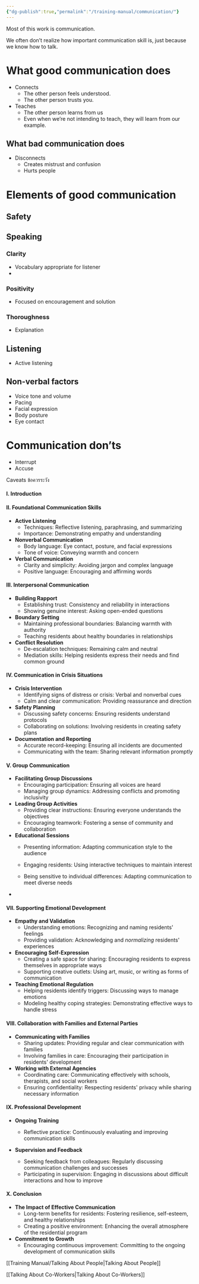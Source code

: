 ```yaml
---
{"dg-publish":true,"permalink":"/training-manual/communication/"}
---
```


Most of this work is communication. 

We often don’t realize how important communication skill is, just because we know how to talk. 

# What good communication does
- Connects
	- The other person feels understood.
	- The other person trusts you.
- Teaches
	- The other person learns from us
	- Even when we’re not intending to teach, they will learn from our example.

## What bad communication does
- Disconnects
	- Creates mistrust and confusion
	- Hurts people 

# Elements of good communication

## Safety

## Speaking
### Clarity
- Vocabulary appropriate for listener
- 
### Positivity
- Focused on encouragement and solution
### Thoroughness
- Explanation
## Listening
- Active listening

## Non-verbal factors
- Voice tone and volume
- Pacing
- Facial expression
- Body posture
- Eye contact

# Communication don’ts
- Interrupt
- Accuse

Caveats ข้อควรระวัง

#### I. **Introduction**


#### II. **Foundational Communication Skills**

- **Active Listening**
    - Techniques: Reflective listening, paraphrasing, and summarizing
    - Importance: Demonstrating empathy and understanding
- **Nonverbal Communication**
    - Body language: Eye contact, posture, and facial expressions
    - Tone of voice: Conveying warmth and concern
- **Verbal Communication**
    - Clarity and simplicity: Avoiding jargon and complex language
    - Positive language: Encouraging and affirming words

#### III. **Interpersonal Communication**

- **Building Rapport**
    - Establishing trust: Consistency and reliability in interactions
    - Showing genuine interest: Asking open-ended questions
- **Boundary Setting**
    - Maintaining professional boundaries: Balancing warmth with authority
    - Teaching residents about healthy boundaries in relationships
- **Conflict Resolution**
    - De-escalation techniques: Remaining calm and neutral
    - Mediation skills: Helping residents express their needs and find common ground

#### IV. **Communication in Crisis Situations**

- **Crisis Intervention**
    - Identifying signs of distress or crisis: Verbal and nonverbal cues
    - Calm and clear communication: Providing reassurance and direction
- **Safety Planning**
    - Discussing safety concerns: Ensuring residents understand protocols
    - Collaborating on solutions: Involving residents in creating safety plans
- **Documentation and Reporting**
    - Accurate record-keeping: Ensuring all incidents are documented
    - Communicating with the team: Sharing relevant information promptly

#### V. **Group Communication**

- **Facilitating Group Discussions**
    - Encouraging participation: Ensuring all voices are heard
    - Managing group dynamics: Addressing conflicts and promoting inclusivity
- **Leading Group Activities**
    - Providing clear instructions: Ensuring everyone understands the objectives
    - Encouraging teamwork: Fostering a sense of community and collaboration
- **Educational Sessions**
    - Presenting information: Adapting communication style to the audience
    - Engaging residents: Using interactive techniques to maintain interest


    - Being sensitive to individual differences: Adapting communication to meet diverse needs
-
#### VII. **Supporting Emotional Development**

- **Empathy and Validation**
    - Understanding emotions: Recognizing and naming residents' feelings
    - Providing validation: Acknowledging and *normalizing* residents' experiences
- **Encouraging Self-Expression**
    - Creating a safe space for sharing: Encouraging residents to express themselves in appropriate ways
    - Supporting creative outlets: Using art, music, or writing as forms of communication
- **Teaching Emotional Regulation**
    - Helping residents identify triggers: Discussing ways to manage emotions
    - Modeling healthy coping strategies: Demonstrating effective ways to handle stress

#### VIII. **Collaboration with Families and External Parties**

- **Communicating with Families**
    - Sharing updates: Providing regular and clear communication with families
    - Involving families in care: Encouraging their participation in residents' development
- **Working with External Agencies**
    - Coordinating care: Communicating effectively with schools, therapists, and social workers
    - Ensuring confidentiality: Respecting residents' privacy while sharing necessary information

#### IX. **Professional Development**

- **Ongoing Training**

    - Reflective practice: Continuously evaluating and improving communication skills
- **Supervision and Feedback**
    - Seeking feedback from colleagues: Regularly discussing communication challenges and successes
    - Participating in supervision: Engaging in discussions about difficult interactions and how to improve

#### X. **Conclusion**

- **The Impact of Effective Communication**
    - Long-term benefits for residents: Fostering resilience, self-esteem, and healthy relationships
    - Creating a positive environment: Enhancing the overall atmosphere of the residential program
- **Commitment to Growth**
    - Encouraging continuous improvement: Committing to the ongoing development of communication skills


[[Training Manual/Talking About People\|Talking About People]]

[[Talking About Co-Workers\|Talking About Co-Workers]]